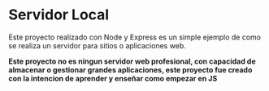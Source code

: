 # Servidor Local
Este proyecto realizado con Node y Express es un simple ejemplo de como se realiza un servidor para sitios o aplicaciones web.

**Este proyecto no es ningun servidor web profesional, con capacidad de almacenar o gestionar grandes aplicaciones, este proyecto fue creado con la intencion de aprender y enseñar como empezar en JS**
